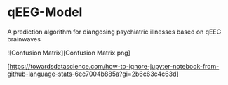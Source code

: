 # qEEG-Model
A prediction algorithm for diangosing psychiatric illnesses based on qEEG brainwaves


![Confusion Matrix][Confusion Matrix.png]

[https://towardsdatascience.com/how-to-ignore-jupyter-notebook-from-github-language-stats-6ec7004b885a?gi=2b6c63c4c63d]
